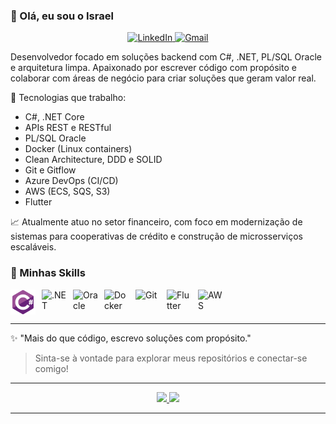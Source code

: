 ### 👋 Olá, eu sou o Israel
<p align="center">
  <a href="https://www.linkedin.com/in/israel-ribeiro-junqueira-525757191/">
    <img src="https://img.shields.io/badge/-LinkedIn-%230077B5?style=for-the-badge&logo=linkedin&logoColor=white" alt="LinkedIn" />
  </a>
  <a href="mailto:israelribeiro313@gmail.com">
    <img src="https://img.shields.io/badge/-Gmail-%23333?style=for-the-badge&logo=gmail&logoColor=white" alt="Gmail" />
  </a>
</p>

Desenvolvedor focado em soluções backend com C#, .NET, PL/SQL Oracle e arquitetura limpa. Apaixonado por escrever código com propósito e colaborar com áreas de negócio para criar soluções que geram valor real.

🔧 Tecnologias que trabalho:
- C#, .NET Core
- APIs REST e RESTful
- PL/SQL Oracle
- Docker (Linux containers)
- Clean Architecture, DDD e SOLID
- Git e Gitflow
- Azure DevOps (CI/CD)
- AWS (ECS, SQS, S3)
- Flutter

📈 Atualmente atuo no setor financeiro, com foco em modernização de sistemas para cooperativas de crédito e construção de microsserviços escaláveis.

### 🚀 Minhas Skills
<div style="display: flex; flex-wrap: wrap; align-items: center; gap: 10px;">
  <img height="40" width="40" src="https://raw.githubusercontent.com/devicons/devicon/master/icons/csharp/csharp-original.svg" alt="C#"/>
  <img height="40" width="40" src="https://cdn.jsdelivr.net/gh/devicons/devicon/icons/dotnetcore/dotnetcore-original.svg" alt=".NET"/>
  <img height="40" width="40" src="https://cdn.jsdelivr.net/gh/devicons/devicon/icons/oracle/oracle-original.svg" alt="Oracle"/>
  <img height="40" width="40" src="https://cdn.jsdelivr.net/gh/devicons/devicon/icons/docker/docker-original.svg" alt="Docker"/>
  <img height="40" width="40" src="https://cdn.jsdelivr.net/gh/devicons/devicon/icons/git/git-original.svg" alt="Git"/>
  <img height="40" width="40" src="https://cdn.jsdelivr.net/gh/devicons/devicon/icons/flutter/flutter-original.svg" alt="Flutter"/>
  <img height="40" width="40" src="https://uxwing.com/wp-content/themes/uxwing/download/brands-and-social-media/aws-icon.svg" alt="AWS"/>

</div>

---



✨ "Mais do que código, escrevo soluções com propósito."

> Sinta-se à vontade para explorar meus repositórios e conectar-se comigo!

---

<div align="center">
  <a href="https://github.com/Israel-Junqueira">
    <img height="160em" src="https://github-readme-stats.vercel.app/api?username=Israel-Junqueira&show_icons=true&theme=radical&include_all_commits=true&count_private=true"/>
    <img height="160em" src="https://github-readme-stats.vercel.app/api/top-langs/?username=Israel-Junqueira&layout=compact&langs_count=7&theme=radical"/>
  </a>
</div>

---
